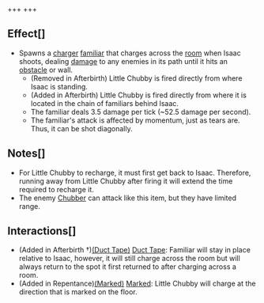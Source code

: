 +++
+++

Effect[]
--------


* Spawns a [charger](/wiki/Charger "Charger") [familiar](/wiki/Familiar "Familiar") that charges across the [room](/wiki/Room "Room") when Isaac shoots, dealing [damage](/wiki/Damage "Damage") to any enemies in its path until it hits an [obstacle](/wiki/Obstacle "Obstacle") or wall.
	+ (Removed in Afterbirth) Little Chubby is fired directly from where Isaac is standing.
	+ (Added in Afterbirth) Little Chubby is fired directly from where it is located in the chain of familiars behind Isaac.
	+ The familiar deals 3.5 damage per tick (~52.5 damage per second).
	+ The familiar's attack is affected by momentum, just as tears are. Thus, it can be shot diagonally.


Notes[]
-------


* For Little Chubby to recharge, it must first get back to Isaac. Therefore, running away from Little Chubby after firing it will extend the time required to recharge it.
* The enemy [Chubber](/wiki/Vis#Chubber "Vis") can attack like this item, but they have limited range.


Interactions[]
--------------


* (Added in Afterbirth †)[(Duct Tape)](/wiki/Duct_Tape "Duct Tape") [Duct Tape](/wiki/Duct_Tape "Duct Tape"): Familiar will stay in place relative to Isaac, however, it will still charge across the room but will always return to the spot it first returned to after charging across a room.
* (Added in Repentance)[(Marked)](/wiki/Marked "Marked") [Marked](/wiki/Marked "Marked"): Little Chubby will charge at the direction that is marked on the floor.


